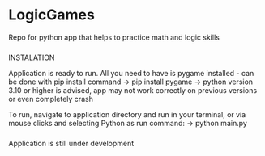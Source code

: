 # LogicGames
Repo for python app that helps to practice math and logic skills

###
INSTALATION

Application is ready to run. All you need to have is pygame installed - can be done with pip install command
-> pip install pygame
-> python version 3.10 or higher is advised, app may not work correctly on previous versions or even completely crash

To run, navigate to application directory and run in your terminal, or via mouse clicks and selecting Python as run command:
-> python main.py
###

Application is still under development

